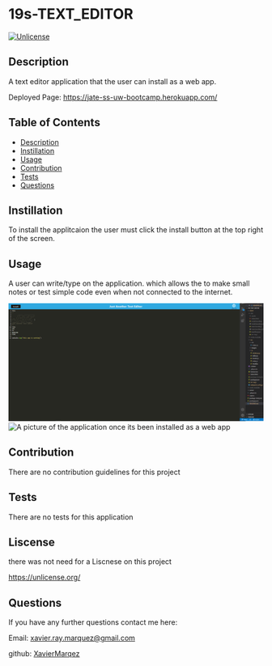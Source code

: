 # 19s-TEXT_EDITOR

[![Unlicense](https://img.shields.io/badge/License-Unlicense-blue.svg)](https://unlicense.org/)

## Description

A text editor application that the user can install as a web app.

Deployed Page: https://jate-ss-uw-bootcamp.herokuapp.com/

## Table of Contents

- [Description](#description)
- [Instillation](#instillation)
- [Usage](#usage)
- [Contribution](#contribution)
- [Tests](#tests)
- [Questions](#questions)

## Instillation

To install the applitcaion the user must click the install button at the top right of the screen.

## Usage

A user can write/type on the application. which allows the to make small notes or test simple code even when not connected to the internet.

![A picture of the deployed application](./assets/screenshots/Capture.PNG "A screenshot of the text editor application")
![A picture of the application once its been installed as a web app](./images/PWAInstalled.PNG "A picture of the application once its been installed as a web app")

## Contribution

There are no contribution guidelines for this project

## Tests

There are no tests for this application

## Liscense

there was not need for a Liscnese on this project

https://unlicense.org/

## Questions

If you have any further questions contact me here:

Email: xavier.ray.marquez@gmail.com

github: [XavierMarqez](https://github.com/XavierReyMarquez)
